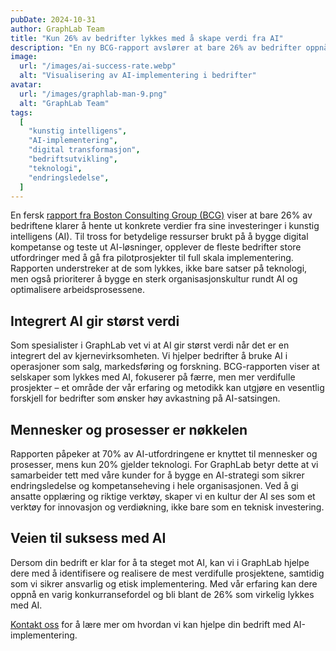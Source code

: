 ```yaml
---
pubDate: 2024-10-31
author: GraphLab Team
title: "Kun 26% av bedrifter lykkes med å skape verdi fra AI"
description: "En ny BCG-rapport avslører at bare 26% av bedrifter oppnår verdiskapning fra AI-investeringer. Les hvordan GraphLab kan hjelpe din bedrift å bli blant de vellykkede."
image:
  url: "/images/ai-success-rate.webp"
  alt: "Visualisering av AI-implementering i bedrifter"
avatar:
  url: "/images/graphlab-man-9.png"
  alt: "GraphLab Team"
tags:
  [
    "kunstig intelligens",
    "AI-implementering",
    "digital transformasjon",
    "bedriftsutvikling",
    "teknologi",
    "endringsledelse",
  ]
---
```


En fersk <a href="https://www.bcg.com/publications/2024/wheres-value-in-ai" target="_blank">rapport fra Boston Consulting Group (BCG)</a> viser at bare 26% av bedriftene klarer å hente ut konkrete verdier fra sine investeringer i kunstig intelligens (AI). Til tross for betydelige ressurser brukt på å bygge digital kompetanse og teste ut AI-løsninger, opplever de fleste bedrifter store utfordringer med å gå fra pilotprosjekter til full skala implementering. Rapporten understreker at de som lykkes, ikke bare satser på teknologi, men også prioriterer å bygge en sterk organisasjonskultur rundt AI og optimalisere arbeidsprosessene.

## Integrert AI gir størst verdi

Som spesialister i GraphLab vet vi at AI gir størst verdi når det er en integrert del av kjernevirksomheten. Vi hjelper bedrifter å bruke AI i operasjoner som salg, markedsføring og forskning. BCG-rapporten viser at selskaper som lykkes med AI, fokuserer på færre, men mer verdifulle prosjekter – et område der vår erfaring og metodikk kan utgjøre en vesentlig forskjell for bedrifter som ønsker høy avkastning på AI-satsingen.

## Mennesker og prosesser er nøkkelen

Rapporten påpeker at 70% av AI-utfordringene er knyttet til mennesker og prosesser, mens kun 20% gjelder teknologi. For GraphLab betyr dette at vi samarbeider tett med våre kunder for å bygge en AI-strategi som sikrer endringsledelse og kompetanseheving i hele organisasjonen. Ved å gi ansatte opplæring og riktige verktøy, skaper vi en kultur der AI ses som et verktøy for innovasjon og verdiøkning, ikke bare som en teknisk investering.

## Veien til suksess med AI

Dersom din bedrift er klar for å ta steget mot AI, kan vi i GraphLab hjelpe dere med å identifisere og realisere de mest verdifulle prosjektene, samtidig som vi sikrer ansvarlig og etisk implementering. Med vår erfaring kan dere oppnå en varig konkurransefordel og bli blant de 26% som virkelig lykkes med AI.

[Kontakt oss](/#kontakt) for å lære mer om hvordan vi kan hjelpe din bedrift med AI-implementering.
